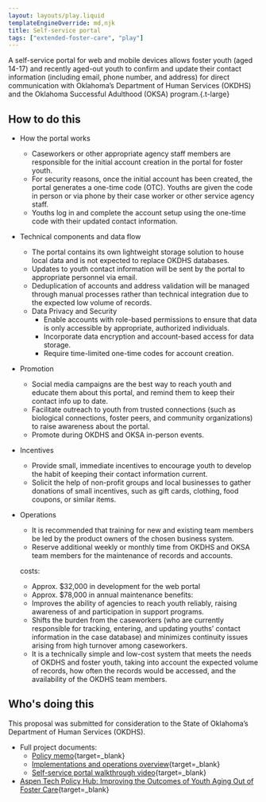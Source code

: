 ```yaml
---
layout: layouts/play.liquid
templateEngineOverride: md,njk
title: Self-service portal
tags: ["extended-foster-care", "play"]
---
```


A self-service portal for web and mobile devices allows foster youth (aged 14-17) and recently aged-out youth to confirm and update their contact information (including email, phone number, and address) for direct communication with Oklahoma’s Department of Human Services (OKDHS) and the Oklahoma Successful Adulthood (OKSA) program.{.t-large}

## How to do this

* How the portal works
  * Caseworkers or other appropriate agency staff members are responsible for the initial account creation in the portal for foster youth.
  * For security reasons, once the initial account has been created, the portal generates a one-time code (OTC). Youths are given the code in person or via phone by their case worker or other service agency staff.
  * Youths log in and complete the account setup using the one-time code with their updated contact information.
* Technical components and data flow
  * The portal contains its own lightweight storage solution to house local data and is not expected to replace OKDHS databases.
  * Updates to youth contact information will be sent by the portal to appropriate personnel via email.
  * Deduplication of accounts and address validation will be managed through manual processes rather than technical integration due to the expected low volume of records.
  * Data Privacy and Security
      * Enable accounts with role-based permissions to ensure that data is only accessible by appropriate, authorized individuals.
      * Incorporate data encryption and account-based access for data storage.
      * Require time-limited one-time codes for account creation.
* Promotion
  * Social media campaigns are the best way to reach youth and educate them about this portal, and remind them to keep their contact info up to date.
  * Facilitate outreach to youth from trusted connections (such as biological connections, foster peers, and community organizations) to raise awareness about the portal.
  * Promote during OKDHS and OKSA in-person events.
* Incentives
  * Provide small, immediate incentives to encourage youth to develop the habit of keeping their contact information current.
  * Solicit the help of non-profit groups and local businesses to gather donations of small incentives, such as gift cards, clothing, food coupons, or similar items.
* Operations
  * It is recommended that training for new and existing team members be led by the product owners of the chosen business system.
  * Reserve additional weekly or monthly time from  OKDHS and OKSA team members for the maintenance of records and accounts.

  costs:
    - Approx. $32,000 in development for the web portal
    - Approx. $78,000 in annual maintenance
  benefits:
    - Improves the ability of agencies to reach youth reliably, raising awareness of and participation in support programs.
    - Shifts the burden from the caseworkers (who are currently responsible for tracking, entering, and updating youths’ contact information in the case database) and minimizes continuity issues arising from high turnover among caseworkers.
    - It is a technically simple and low-cost system that meets the needs of OKDHS and foster youth, taking into account the expected volume of records, how often the records would be accessed, and the availability of the OKDHS team members.

## Who's doing this

This proposal was submitted for consideration to the State of Oklahoma’s Department of Human Services (OKDHS).

* Full project documents:
  * [Policy memo](https://www.aspentechpolicyhub.org/wp-content/uploads/Oklahoma-1-Memo-2023.pdf){target=_blank}
  * [Implementations and operations overview](https://www.aspentechpolicyhub.org/wp-content/uploads/Oklahoma-1-Implementation-Operations-Overview-2023.pdf){target=_blank}
  * [Self-service portal walkthrough video](https://vimeo.com/820718593/5bda54cf4d){target=_blank}
* [Aspen Tech Policy Hub: Improving the Outcomes of Youth Aging Out of Foster Care](https://www.aspentechpolicyhub.org/project/improving-the-outcomes-of-youth-aging-out-of-fostercare/){target=_blank}